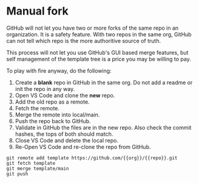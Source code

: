 # Manual fork

GitHub will not let you have two or more forks of the same repo in an organization.
It is a safety feature.
With two repos in the same org, GitHub can not tell which repo is the more authoritive source of truth.  

This process will not let you use GitHub's GUI based merge features, but self management of the template tree is a price you may be willing to pay.

To play with fire anyway, do the following:

1. Create a **blank** repo in GitHub in the same org.
   Do not add a readme or init the repo in any way.
2. Open VS Code and clone the **new** repo.
3. Add the old repo as a remote.
4. Fetch the remote.
5. Merge the remote into local/main.
6. Push the repo back to GitHub.
7. Validate in GitHub the files are in the new repo.
   Also check the commit hashes, the tops of both should match. 
9. Close VS Code and delete the local repo.
10. Re-Open VS Code and re-clone the repo from GitHub.

```{ps1}
git remote add template https://github.com/{{org}}/{{repo}}.git
git fetch template
git merge template/main
git push
```
